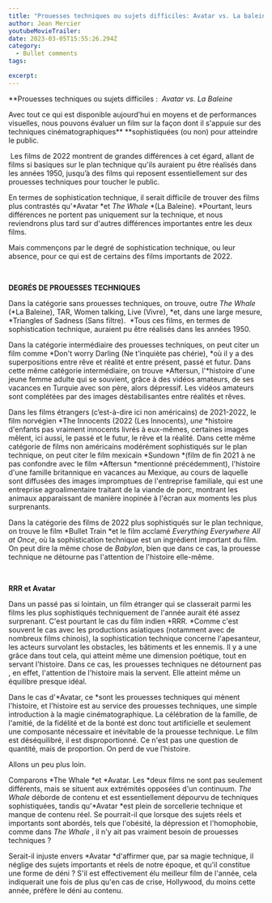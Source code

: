 ```yaml
---
title: "Prouesses techniques ou sujets difficiles: Avatar vs. La baleine"
author: Jean Mercier
youtubeMovieTrailer: 
date: 2023-03-05T15:55:26.294Z
category:
  - Bullet comments
tags:

excerpt: 
---
```

**Prouesses techniques ou sujets difficiles :  *Avatar *vs. *La Baleine***

Avec tout ce qui est disponible aujourd’hui en moyens et de performances visuelles, nous pouvons évaluer un film sur la façon dont il s'appuie sur des techniques cinématographiques** **sophistiquées (ou non) pour atteindre le public.

 Les films de 2022 montrent de grandes différences à cet égard, allant de films si basiques sur le plan technique qu'ils auraient pu être réalisés dans les années 1950, jusqu’à des films qui reposent essentiellement sur des prouesses techniques pour toucher le public.

En termes de sophistication technique, il serait difficile de trouver des films plus contrastés qu'*Avatar *et *The Whale* *(La Baleine). *Pourtant, leurs différences ne portent pas uniquement sur la technique, et nous reviendrons plus tard sur d'autres différences importantes entre les deux films.

Mais commençons par le degré de sophistication technique, ou leur absence, pour ce qui est de certains des films importants de 2022.

 

**DEGRÉS DE PROUESSES TECHNIQUES**

Dans la catégorie sans prouesses techniques, on trouve, outre *The Whale* (*La Baleine), TAR, Women talking, Live (Vivre), *et, dans une large mesure, *Triangles of Sadness (Sans filtre).  *Tous ces films, en termes de sophistication technique, auraient pu être réalisés dans les années 1950.

Dans la catégorie intermédiaire des prouesses techniques, on peut citer un film comme *Don't worry Darling (Ne t’inquiète pas chérie), *où il y a des superpositions entre rêve et réalité et entre présent, passé et futur. Dans cette même catégorie intermédiaire, on trouve *Aftersun, l'*histoire d'une jeune femme adulte qui se souvient, grâce à des vidéos amateurs, de ses vacances en Turquie avec son père, alors dépressif. Les vidéos amateurs sont complétées par des images déstabilisantes entre réalités et rêves.

Dans les films étrangers (c’est-à-dire ici non américains) de 2021-2022, le film norvégien *The Innocents (2022 (Les Innocents), *une* *histoire d'enfants pas vraiment innocents livrés à eux-mêmes, certaines images mêlent, ici aussi, le passé et le futur, le rêve et la réalité. Dans cette même catégorie de films non américains modérément sophistiqués sur le plan technique, on peut citer le film mexicain *Sundown *(film de fin 2021 à ne pas confondre avec le film *Aftersun *mentionné précédemment), l'histoire d'une famille britannique en vacances au Mexique, au cours de laquelle sont diffusées des images impromptues de l'entreprise familiale, qui est une entreprise agroalimentaire traitant de la viande de porc, montrant les animaux apparaissant de manière inopinée à l'écran aux moments les plus surprenants.

Dans la catégorie des films de 2022 plus sophistiqués sur le plan technique, on trouve le film *Bullet Train *et le film acclamé *Everything Everywhere All at Once*, où la sophistication technique est un ingrédient important du film. On peut dire la même chose de *Babylon*, bien que dans ce cas, la prouesse technique ne détourne pas l'attention de l'histoire elle-même.

 

**RRR et Avatar**

Dans un passé pas si lointain, un film étranger qui se classerait parmi les films les plus sophistiqués techniquement de l'année aurait été assez surprenant. C'est pourtant le cas du film indien *RRR. *Comme c'est souvent le cas avec les productions asiatiques (notamment avec de nombreux films chinois), la sophistication technique concerne l'apesanteur, les acteurs survolant les obstacles, les bâtiments et les ennemis. Il y a une grâce dans tout cela, qui atteint même une dimension poétique, tout en servant l'histoire. Dans ce cas, les prouesses techniques ne détournent pas , en effet, l'attention de l'histoire mais la servent. Elle atteint même un équilibre presque idéal.

Dans le cas d'*Avatar, ce *sont les prouesses techniques qui mènent l'histoire, et l'histoire est au service des prouesses techniques, une simple introduction à la magie cinématographique. La célébration de la famille, de l'amitié, de la fidélité et de la bonté est donc tout artificielle et seulement une composante nécessaire et inévitable de la prouesse technique. Le film est déséquilibré, il est disproportionné. Ce n'est pas une question de quantité, mais de proportion. On perd de vue l’histoire.

Allons un peu plus loin.

Comparons *The Whale *et *Avatar. Les *deux films ne sont pas seulement différents, mais se situent aux extrémités opposées d'un continuum. *The* *Whale* déborde de contenu et est essentiellement dépourvu de techniques sophistiquées, tandis qu'*Avatar *est plein de sorcellerie technique et manque de contenu réel. Se pourrait-il que lorsque des sujets réels et importants sont abordés, tels que l'obésité, la dépression et l'homophobie, comme dans *The Whale* , il n'y ait pas vraiment besoin de prouesses techniques ?

Serait-il injuste envers \*Avatar \*d'affirmer que, par sa magie technique, il néglige des sujets importants et réels de notre époque, et qu'il constitue une forme de déni ? S'il est effectivement élu meilleur film de l'année, cela indiquerait une fois de plus qu'en cas de crise, Hollywood, du moins cette année, préfère le déni au contenu.
